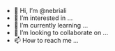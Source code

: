 - 👋 Hi, I’m @nebriali
- 👀 I’m interested in ...
- 🌱 I’m currently learning ...
- 💞️ I’m looking to collaborate on ...
- 📫 How to reach me ...

<!---
nebriali/nebriali is a ✨ special ✨ repository because its `README.md` (this file) appears on your GitHub profile.
You can click the Preview link to take a look at your changes.
--->
